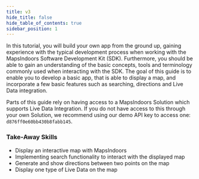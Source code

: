 ```yaml
---
title: v3
hide_title: false
hide_table_of_contents: true
sidebar_position: 1
---
```


In this tutorial, you will build your own app from the ground up, gaining experience with the typical development process when working with the MapsIndoors Software Development Kit (SDK). Furthermore, you should be able to gain an understanding of the basic concepts, tools and terminology commonly used when interacting with the SDK. The goal of this guide is to enable you to develop a basic app, that is able to display a map, and incorporate a few basic features such as searching, directions and Live Data integration.

Parts of this guide rely on having access to a MapsIndoors Solution which supports Live Data Integration. If you do not have access to this through your own Solution, we recommend using our demo API key to access one: `d876ff0e60bb430b8fabb145`.

### Take-Away Skills

* Display an interactive map with MapsIndoors
* Implementing search functionality to interact with the displayed map
* Generate and show directions between two points on the map
* Display one type of Live Data on the map
